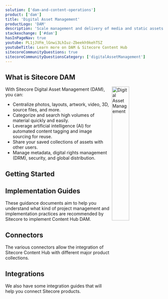 ```yaml
---
solution: ['dam-and-content-operations']
product: ['dam']
title: 'Digital Asset Management'
productLogo: 'DAM'
description: 'Scale management and delivery of media and static assets'
stackexchange: ['#dam']
hasInPageNav: true
youtube: PL1jJVFm_lGnwi3LhIuz-Zbeekh9kehTSZ
youtubeTitle: Learn more on DAM & Sitecore Content Hub
sitecoreCommunityQuestions: true
sitecoreCommunityQuestionsCategory: ['digitalAssetManagement']
---
```


## What is Sitecore DAM

<img src="/images/products/dam/complete-content-command.svg" alt="Digital Asset Management" width="33%" align="right" />
With Sitecore Digital Asset Management (DAM), you can:

- Centralize photos, layouts, artwork, video, 3D, source files, and more.
- Categorize and search high volumes of material quickly and easily.
- Leverage artificial intelligence (AI) for automated content tagging and image sourcing for reuse.
- Share your saved collections of assets with other users.
- Manage metadata, digital rights management (DRM), security, and global distribution.

## Getting Started

<Row columns={3}>
<Link title="User Documentation" link="https://doc.sitecore.com/ch/en/users/42/content-hub/index-en.html" />
<Link title="Cloud Development" link="https://doc.sitecore.com/ch/en/developers/42/cloud-dev/index-en.html" />
<Link title="API Reference" link="https://doc.sitecore.com/ch/en/developers/42/api-reference/index-en.html" />
</Row>

<VideoPromo youTubeId="s-xJIqfC38o" title="Using Content Hub DAM" description="Jason St-Cyr and Thomas Desmond show how the DevRel team at Sitecore is using Sitecore Content Hub to review the videos they publish." className="clear-both" />

## Implementation Guides

These guidance documents aim to help you understand what kind of project management and implementation practices are recommended by Sitecore to implement Content Hub DAM.
<Row columns={3}>

  <Article title="Project Management guidance deck" imageUrl="https://sitecorecontenthub.stylelabs.cloud/api/public/content/ed97a25f96fd47b28aa7b98b3905f88e?v=981d4f4c" link="https://sitecorecontenthub.stylelabs.cloud/api/public/content/3d0f15e8f0854dae93d8c250da2b2a01?v=ba3409eb" hideLinkText="true" />
  <Article title="Estimation guidance document" imageUrl="/images/file-excel-chdam-planning.webp" link="https://sitecorecontenthub.stylelabs.cloud/api/public/content/ffc87f540d414277b78b92955d2ba5aa?v=b57a14d0" hideLinkText="true" />
  <Article title="Pre-Implementation Questionaire" imageUrl="/images/file-word-chdam.webp" link="https://sitecorecontenthub.stylelabs.cloud/api/public/content/94eaa2c17f4641c0ae0ec59475b39a0c?v=011b199c" hideLinkText="true" />

</Row>

## Connectors

The various connectors allow the integration of Sitecore Content Hub with different major product collections.

<Row columns={2}>
<Article title="Sitecore Connect for Sitecore DAM" description="Sitecore Connect for Sitecore DAM allows users to browse, search and insert digital assets from Sitecore Content Hub directly within Sitecore's Content and Experience editing tools." link="https://doc.sitecore.com/xp/en/developers/connect-for-ch/50/connect-for-content-hub/sitecore-connect-for-content-hub---dam.html" />
<Article title="Sitecore Connect for Creative Cloud" description="Sitecore Connect for Creative Cloud is a powerful extension that connects Sitecore Content Hub with Adobe Creative Cloud tools and enables direct linking to stored assets." link="https://doc.sitecore.com/ch/en/users/content-hub/cloud-introduction.html" />
<Article title="Sitecore Connect for Salesforce" description="Sitecore Connect for Salesforce allows users to to include assets from Sitecore Content Hub in Salesforce Marketing Cloud Email App." link="https://doc.sitecore.com/ch/en/users/content-hub/cloud-overview.html" />
<Article title="Generic connectors" description="Several generic connectors (Drupal, Youtube, Wordpress that can be used as they are or customized to be used with similar products." link="https://doc.sitecore.com/ch/en/developers/latest/cloud-dev/connectors.html" />
</Row>

## Integrations

We also have some integration guides that will help you connect Sitecore products.
<Row columns={2}>

<Link title="Integrating Sitecore Content Hub with Sitecore Send" link="/learn/integrations/send-ch" />
<Link title="Integrating Sitecore Content Hub with Salesforce Marketing Cloud" link="https://doc.sitecore.com/ch/en/users/content-hub/integrate-with-sitecore--overview.html" />
</Row>
